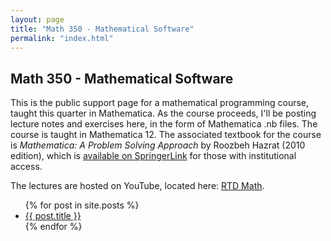 ```yaml
---
layout: page
title: "Math 350 - Mathematical Software"
permalink: "index.html"
---
```


## Math 350 - Mathematical Software 

This is the public support page for a mathematical programming course, taught this quarter in Mathematica. As the course proceeds, I'll be posting lecture notes and exercises here, in the form of Mathematica .nb files. The course is taught in Mathematica 12. The associated textbook for the course is _Mathematica: A Problem Solving Approach_ by Roozbeh Hazrat (2010 edition), which is [available on SpringerLink](https://link.springer.com/book/10.1007/978-1-84996-251-3) for those with institutional access. 

The lectures are hosted on YouTube, located here: [RTD Math](https://www.youtube.com/playlist?list=PLd-yyEHYtIhKhXrzklfwupcbfe_LCcfoV).

<ul>
  {% for post in site.posts %}
    <li>
      <a href="/{{ post.url }}">{{ post.title }}</a>
    </li>
  {% endfor %}
</ul>

